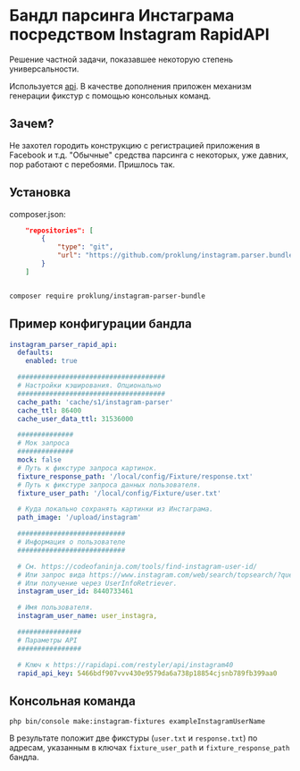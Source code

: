 # Бандл парсинга Инстаграма посредством Instagram RapidAPI

Решение частной задачи, показавшее некоторую степень универсальности. 

Используется [api](https://rapidapi.com/ru/restyler/api/instagram40). В качестве дополнения
приложен механизм генерации фикстур с помощью консольных команд.

## Зачем?

Не захотел городить конструкцию с регистрацией приложения в Facebook и т.д. "Обычные" средства парсинга с некоторых,
 уже давних, пор работают с перебоями. Пришлось так.

## Установка

composer.json:

```json
    "repositories": [
        {
            "type": "git",
            "url": "https://github.com/proklung/instagram.parser.bundle"
        }
    ]
```

```bash

composer require proklung/instagram-parser-bundle

```

## Пример конфигурации бандла

```yaml
instagram_parser_rapid_api:
  defaults:
    enabled: true

  #####################################
  # Настройки кэширования. Опционально
  #####################################
  cache_path: 'cache/s1/instagram-parser'
  cache_ttl: 86400
  cache_user_data_ttl: 31536000

  ##############
  # Мок запроса
  ##############
  mock: false
  # Путь к фикстуре запроса картинок.
  fixture_response_path: '/local/config/Fixture/response.txt'
  # Путь к фикстуре запроса данных пользователя.
  fixture_user_path: '/local/config/Fixture/user.txt'

  # Куда локально сохранять картинки из Инстаграма.
  path_image: '/upload/instagram'

  ###########################
  # Информация о пользователе
  ###########################

  # См. https://codeofaninja.com/tools/find-instagram-user-id/
  # Или запрос вида https://www.instagram.com/web/search/topsearch/?query=dertaglu (поле PK)
  # Или получение через UserInfoRetriever.
  instagram_user_id: 8440733461

  # Имя пользователя.
  instagram_user_name: user_instagra,

  ################
  # Параметры API
  ################

  # Ключ к https://rapidapi.com/restyler/api/instagram40
  rapid_api_key: 5466bdf907vvv430e9579da6a738p18854cjsnb789fb399aa0
```

## Консольная команда

```
php bin/console make:instagram-fixtures exampleInstagramUserName
```
 
В результате положит две фикстуры (`user.txt` и `response.txt`) по адресам, указанным 
в ключах `fixture_user_path` и `fixture_response_path` бандла. 